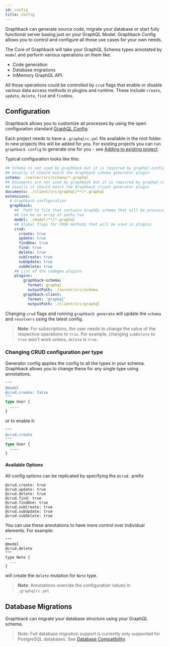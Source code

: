 ```yaml
---
id: config
title: Config
---
```


Graphback can generate source code, migrate your database or start fully functional server basing just on your GraphQL Model.
Graphback Config allows you to control and configure all those use cases for your own needs. 

The Core of Graphback will take your GraphQL Schema types annotated by `model` and perform various operations on them like:

- Code generation
- Database migrations
- InMemory GraphQL API. 

All those operations could be controlled by `crud` flags that enable or disable various data access methods in plugins and runtime. 
These include `create`, `update`, `delete`, `find` and `findOne`.

## Configuration

Graphback allows you to customize all processes by using the open configuration standard [GraphQL Config](https://graphql-config.com).

Each project needs to have a `.graphqlrc.yml` file available in the root folder. In new projects this will be added for you. For existing projects you can run `graphback config` to generate one for you - see [Adding to existing project](/docs/existingproject).

Typical configuration looks like this:

```yaml
## Schema is not used by graphback but it is required by graphql-config and can be used by other extensions
## Usually it should match the Graphback schema generator plugin
schema: ./server/src/schema/*.graphql
## Documents are not used by graphback but it is required by graphql-config and can be used by other extensions
## Usually it should match the Graphback client generator plugin
documents: ./client/src/graphql/**/*.graphql
extensions:
  # Graphback configuration
  graphback:
    ##  Path to file that contains GraphQL schema that will be processed by Graphback
    ## Can be an array of paths too
    model: ./model/**/*.graphql
    ## Global flags for CRUD methods that will be used in plugins
    crud:
      create: true
      update: true
      findOne: true
      find: true
      delete: true
      subCreate: true
      subUpdate: true
      subDelete: true
    ## List of the codegen plugins 
    plugins:
        graphback-schema:
          format: graphql
          outputPath: ./server/src/schema
        graphback-client:
          format: 'graphql'
          outputPath: ./client/src/graphql
```
Changing `crud` flags and running `graphback generate` will update the `schema` and `resolvers` using the latest config.

> **Note**: For subscriptions, the user needs to change the value of the respective operations to `true`. For example, changing `subDelete` to `true` won't work unless, `delete` is `true`.

### Changing CRUD configuration per type

Generator config applies the config to all the types in your schema. 
Graphback allows you to change these for any single type using annotations.

```graphql
"""
@model
@crud.create: false
"""
type User {
  ....
}
```

or to enable it:

```graphql
"""
@crud.create
"""
type User {
  ....
}
```
 
#### Available Options

All config options can be replicated by specifying the `@crud.` prefix

```
@crud.create: true
@crud.update: true
@crud.delete: true
@crud.find: true
@crud.findOne: true
@crud.subCreate: true
@crud.subUpdate: true
@crud.subDelete: true
```

You can use these annotations to have more control over individual elements. For example:

```
"""
@model
@crud.delete
"""
type Note {
  ...
}
```
will create the `delete` mutation for `Note` type.

> **Note**: Annotations override the configuration values in `.graphqlrc.yml`.

## Database Migrations

Graphback can migrate your database structure using your GraphQL schema.

> Note: Full database migration support is currently only supported for PostgreSQL databases. See [Database Compatibility](../db/dbintroduction#compatibility).

